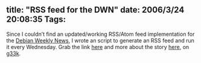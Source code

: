 title: "RSS feed for the DWN"
date: 2006/3/24 20:08:35
Tags: 
---
Since I couldn&#8217;t find an updated/working RSS/Atom feed implementation for the <a target="_blank" href="http://www.debian.org/News/weekly">Debian Weekly News</a>, I wrote an script to generate an RSS feed and run it every Wednesday. Grab the link <a href="http://www.g33k.com.ve/~damog/debian/feeds/dwn.xml">here</a> and more about the story <a target="_blank" href="http://g33k.com.ve//index.php?blog/show/Debian_Weekly_News_RSS_feed">here</a>, on <a target="_blank" href="http://www.g33k.com.ve">g33k</a>.
